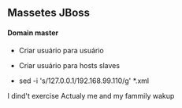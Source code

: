 ## Massetes JBoss

#### Domain master

- Criar usuário para usuário
- Criar usuário para hosts slaves



- sed -i 's/127.0.0.1/192.168.99.110/g' *.xml


I dind't exercise
Actualy me and my fammily wakup 
